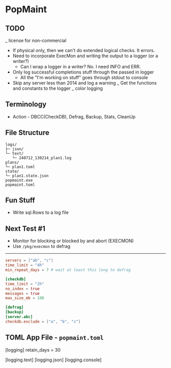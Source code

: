 PopMaint
========

TODO
----
_ license for non-commercial
* If physical only, then we can't do extended logical checks.  It errors.
* Need to incorporate ExecMon and writing the output to a logger (or a writer?)
    * Can I wrap a logger in a writer?  No.  I need INFO and ERR.
* Only log successful completions stuff through the passed in logger
    * All the "I'm working on stuff" goes through stdout to console
* Skip any server less than 2014 and log a warning
_ Get the functions and constants to the logger
_ color logging

Terminology
-----------
* Action - DBCC(CheckDB), Defrag, Backup, Stats, CleanUp

File Structure
--------------
```
logs/
├─ json/
└─ text/
   └─ 240712_130214_plan1.log
plans/
└─ plan1.toml
state/
└─ plan1.state.json
popmaint.exe
popmaint.toml
```

Fun Stuff
---------
* Write sql.Rows to a log file

Next Test #1
------------
* Monitor for blocking or blocked by and abort (EXECMON)
* Use `/pkg/execmon` to defrag

---------
```toml
servers = ["ab", "c"]
time_limit = "4h"
min_repeat_days = 7 # wait at least this long to defrag

[checkdb]
time_limit = "2h"
no_index = true
messages = true
max_size_mb = 100

[defrag]
[backup]
[server.abc]
checkdb.exclude = ["a", "b", "c"]
```

TOML App File - `popmaint.toml`
-------------------------------
[logging]
retain_days = 30

[logging.text]
[logging.json]
[logging.console]

